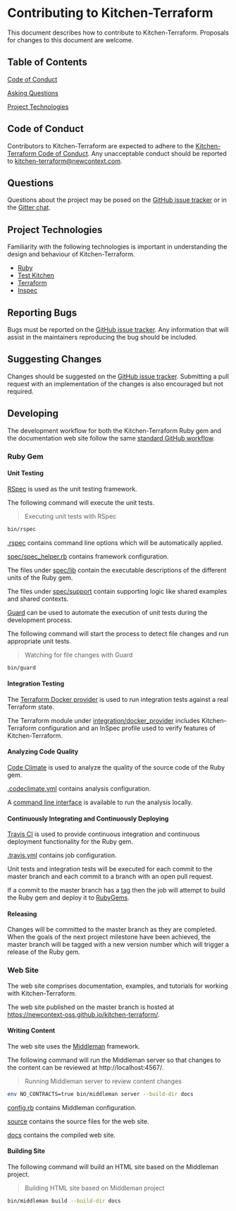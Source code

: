 # Contributing to Kitchen-Terraform

This document describes how to contribute to Kitchen-Terraform.
Proposals for changes to this document are welcome.

## Table of Contents

[Code of Conduct](#code-of-conduct)

[Asking Questions](#asking-questions)

[Project Technologies](#project-technologies)

## Code of Conduct

Contributors to Kitchen-Terraform are expected to adhere to the
[Kitchen-Terraform Code of Conduct](CODE_OF_CONDUCT.md). Any
unacceptable conduct should be reported to
kitchen-terraform@newcontext.com.

## Questions

Questions about the project may be posed on the
[GitHub issue tracker][github-issue-tracker] or in the
[Gitter chat][gitter-chat].

## Project Technologies

Familiarity with the following technologies is important in
understanding the design and behaviour of Kitchen-Terraform.

- [Ruby][ruby]
- [Test Kitchen][test-kitchen]
- [Terraform][terraform]
- [Inspec][inspec]

## Reporting Bugs

Bugs must be reported on the
[GitHub issue tracker](github-issue-tracker). Any information that will
assist in the maintainers reproducing the bug should be included.

## Suggesting Changes

Changes should be suggested on the
[GitHub issue tracker](github-issue-tracker). Submitting a pull request
with an implementation of the changes is also encouraged but not
required.

## Developing

The development workflow for both the Kitchen-Terraform Ruby gem and the
documentation web site follow the same
[standard GitHub workflow](fork-a-repo).

### Ruby Gem

#### Unit Testing

[RSpec][rspec] is used as the unit testing framework.

The following command will execute the unit tests.

> Executing unit tests with RSpec

```sh
bin/rspec
```

[.rspec](.rspec) contains command line options which will be
automatically applied.

[spec/spec_helper.rb](spec/spec_helper.rb) contains framework
configuration.

The files under [spec/lib](spec/lib) contain the executable descriptions
of the different units of the Ruby gem.

The files under [spec/support](spec/support) contain supporting logic
like shared examples and shared contexts.

[Guard][guard] can be used to automate the execution of unit tests
during the development process.

The following command will start the process to detect file changes and
run appropriate unit tests.

> Watching for file changes with Guard

```sh
bin/guard
```

#### Integration Testing

The [Terraform Docker provider][terraform-docker-provider] is used to
run integration tests against a real Terraform state.

The Terraform module under
[integration/docker_provider](integration/docker_provider) includes
Kitchen-Terraform configuration and an InSpec profile used to verify
features of Kitchen-Terraform.

#### Analyzing Code Quality

[Code Climate][code-climate] is used to analyze the quality of the
source code of the Ruby gem.

[.codeclimate.yml](.codeclimate.yml) contains analysis configuration.

A [command line interface][code-climate-cli] is available to run the
analysis locally.

#### Continuously Integrating and Continuously Deploying

[Travis CI][travis-ci] is used to provide continuous integration and
continuous deployment functionality for the Ruby gem.

[.travis.yml](.travis.yml) contains job configuration.

Unit tests and integration tests will be executed for each commit to the
master branch and each commit to a branch with an open pull request.

If a commit to the master branch has a [tag][git-tag] then the job will
attempt to build the Ruby gem and deploy it to [RubyGems][ruby-gems].

#### Releasing

Changes will be committed to the master branch as they are completed.
When the goals of the next project milestone have been achieved, the
master branch will be tagged with a new version number which will
trigger a release of the Ruby gem.

### Web Site

The web site comprises documentation, examples, and tutorials for
working with Kitchen-Terraform.

The web site published on the master branch is hosted at
https://newcontext-oss.github.io/kitchen-terraform/.

#### Writing Content

The web site uses the [Middleman][middleman] framework.

The following command will run the Middleman server so that changes to
the content can be reviewed at http://localhost:4567/.

> Running Middleman server to review content changes

```sh
env NO_CONTRACTS=true bin/middleman server --build-dir docs
```

[config.rb](config.rb) contains Middleman configuration.

[source](source) contains the source files for the web site.

[docs](docs) contains the compiled web site.

#### Building Site

The following command will build an HTML site based on the Middleman
project.

> Building HTML site based on Middleman project

```sh
bin/middleman build --build-dir docs
```

<!-- Markdown links and image definitions -->
[code-climate-cli]: https://github.com/codeclimate/codeclimate
[code-climate]: https://codeclimate.com/github/newcontext-oss/kitchen-terraform/
[git-tag]: https://git-scm.com/book/en/v2/Git-Basics-Tagging
[github-issue-tracker]: https://github.com/newcontext-oss/kitchen-terraform/issues
[gitter-chat]: https://gitter.im/kitchen-terraform/Lobby
[guard]: http://guardgem.org/
[inspec]: https://github.com/chef/inspec/tree/v1.44.8
[middleman]: https://middlemanapp.com/
[rspec]: http://rspec.info/
[ruby-gems]: https://rubygems.org/gems/kitchen-terraform
[ruby]: https://www.ruby-lang.org/en/
[terraform-docker-provider]: https://www.terraform.io/docs/providers/docker/index.html
[terraform]: https://www.terraform.io/
[test-kitchen]: https://github.com/test-kitchen/test-kitchen/tree/v1.16.0
[travis-ci]: https://travis-ci.org/newcontext-oss/kitchen-terraform
